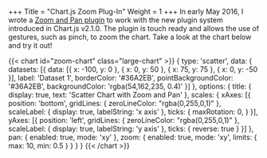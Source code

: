+++
Title = "Chart.js Zoom Plug-In"
Weight = 1
+++
In early May 2016, I wrote a [Zoom and Pan plugin](https://github.com/chartjs/Chart.Zoom.js) to work with the new plugin system introduced in Chart.js v2.1.0. The plugin is touch ready and allows the use of gestures, such as pinch, to zoom the chart. Take a look at the chart below and try it out!

{{< chart id="zoom-chart" class="large-chart" >}}
{
    type: 'scatter',
    data: {
        datasets: [{
            data: [{
                x: -100,
                y: 0
            }, {
                x: 0,
                y: 50
            }, {
                x: 75,
                y: 75
            }, {
                x: 0,
                y: -50
            }],
            label: 'Dataset 1',
            borderColor: '#36A2EB',
            pointBackgroundColor: '#36A2EB',
            backgroundColor: 'rgba(54,162,235, 0.4)'
        }]
    },
    options: {
        title: {
            display: true,
            text: 'Scatter Chart with Zoom and Pan'
        },
        scales: {
            xAxes: [{
                position: 'bottom',
                gridLines: {
                    zeroLineColor: "rgba(0,255,0,1)"
                },
                scaleLabel: {
                    display: true,
                    labelString: 'x axis'
                },
                ticks: {
                    maxRotation: 0,
                }
            }],
            yAxes: [{
                position: 'left',
                gridLines: {
                    zeroLineColor: "rgba(0,255,0,1)"
                },
                scaleLabel: {
                    display: true,
                    labelString: 'y axis'
                },
                ticks: {
                    reverse: true
                }
            }]
        },
        pan: {
            enabled: true,
            mode: 'xy'
        },
        zoom: {
            enabled: true,
            mode: 'xy',
            limits: {
                max: 10,
                min: 0.5
            }
        }
    }
}
{{< /chart >}}
